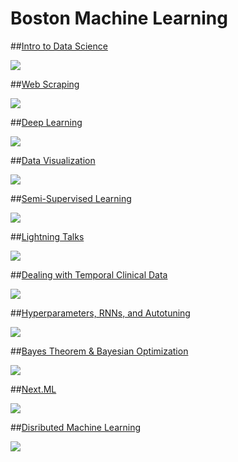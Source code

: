 **Boston Machine Learning**
===================

##[Intro to Data Science](https://github.com/gwulfs/bostonml/tree/master/intro)

<a href="https://github.com/gwulfs/bostonml/tree/master/intro"><img src="http://i.imgur.com/sOyU3Zq.png"></a>

##[Web Scraping](http://i.imgur.com/v0W1btg.png)

<a href="https://github.com/gwulfs/bostonml/tree/master/scraping"><img src="http://i.imgur.com/v0W1btg.png"></a>

##[Deep Learning](https://github.com/gwulfs/bostonml/tree/master/deep%20learning)

<a href="https://github.com/gwulfs/bostonml/tree/master/deep%20learning"><img src="http://i.imgur.com/cwyA0pD.png"></a>

##[Data Visualization](https://github.com/gwulfs/bostonml/tree/master/data%20visualization)

<a href="https://github.com/gwulfs/bostonml/tree/master/data%20visualization"><img src="http://i.imgur.com/cQtgt7r.jpg"></a>

##[Semi-Supervised Learning](https://github.com/gwulfs/bostonml/tree/master/semi-supervised%20learning)

<a href="https://github.com/gwulfs/bostonml/tree/master/semi-supervised%20learning"><img src="http://i.imgur.com/kJzIJdi.png"></a>

##[Lightning Talks](https://github.com/gwulfs/bostonml/tree/master/lightning%20talks)

<a href="https://github.com/gwulfs/bostonml/tree/master/lightning%20talks"><img src="http://i.imgur.com/AWUeSdN.png"></a>

##[Dealing with Temporal Clinical Data](https://github.com/gwulfs/bostonml/tree/master/dealing%20with%20temporal%20clinical%20data)

<a href="https://github.com/gwulfs/bostonml/tree/master/dealing%20with%20temporal%20clinical%20data"><img src="http://i.imgur.com/hSyvgPo.png"></a>

##[Hyperparameters, RNNs, and Autotuning](https://github.com/gwulfs/bostonml/tree/master/hyperparameters%2C%20RNNs%2C%20and%20autotuning)

<a href="https://github.com/gwulfs/bostonml/tree/master/hyperparameters%2C%20RNNs%2C%20and%20autotuning"><img src="http://i.imgur.com/3Q4B89y.png"></a>

##[Bayes Theorem & Bayesian Optimization](https://github.com/gwulfs/bostonml/tree/master/bayes%20theorem%20%26%20bayesian%20optimization)

<a href="https://github.com/gwulfs/bostonml/tree/master/bayes%20theorem%20%26%20bayesian%20optimization"><img src="http://i.imgur.com/LstDLV1.jpg"></a>

##[Next.ML](https://github.com/gwulfs/bostonml/tree/master/next.ml)

<a href="https://github.com/gwulfs/bostonml/tree/master/next.ml"><img src="http://i.imgur.com/YOQ0xhB.png"></a>

##[Disributed Machine Learning](https://github.com/gwulfs/bostonml/tree/master/distributed%20machine%20learning)

<a href="https://github.com/gwulfs/bostonml/tree/master/distributed%20machine%20learning"><img src="http://i.imgur.com/V5PRSya.png"></a>
